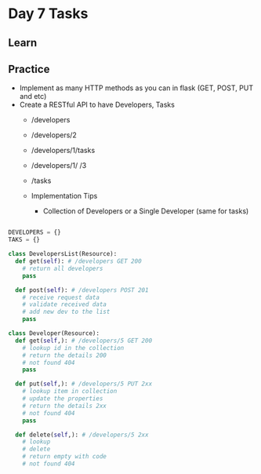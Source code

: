 # Day 7 Tasks

## Learn

## Practice

  - Implement as many HTTP methods as you can in flask (GET, POST, PUT and etc)
  - Create a RESTful API to have Developers, Tasks
    - /developers
    - /developers/2
    - /developers/1/tasks
    - /developers/1/ /3
    - /tasks

    - Implementation Tips
      - Collection of Developers or a Single Developer (same for tasks)

```python

DEVELOPERS = {}
TAKS = {}

class DevelopersList(Resource):
  def get(self): # /developers GET 200
    # return all developers
    pass

  def post(self): # /developers POST 201
    # receive request data
    # validate received data
    # add new dev to the list
    pass

class Developer(Resource):
  def get(self,): # /developers/5 GET 200
    # lookup id in the collection
    # return the details 200
    # not found 404
    pass

  def put(self,): # /developers/5 PUT 2xx
    # lookup item in collection
    # update the properties
    # return the details 2xx
    # not found 404
    pass

  def delete(self,): # /developers/5 2xx
    # lookup
    # delete
    # return empty with code
    # not found 404

```